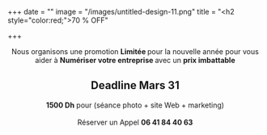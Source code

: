 +++
date = ""
image = "/images/untitled-design-11.png"
title = "<h2 style=\"color:red;\">70 % OFF</h2>"

+++
<p style="text-align:center;">Nous organisons une promotion <b>Limitée </b>pour la nouvelle année pour vous aider à <b>Numériser votre entreprise </b>avec un <b>prix imbattable </b><h2 style="text-align:center;" style="color:red;"> Deadline Mars 31 </h2><p style="text-align:center;"> <b>1500 Dh</b> pour (séance photo + site Web + marketing)<br><br>Réserver un Appel <b>06 41 84 40 63</p>